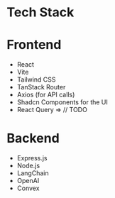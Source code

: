 # Tech Stack

# Frontend

- React
- Vite
- Tailwind CSS
- TanStack Router
- Axios (for API calls)
- Shadcn Components for the UI
- React Query => // TODO

# Backend

- Express.js
- Node.js
- LangChain
- OpenAI
- Convex
